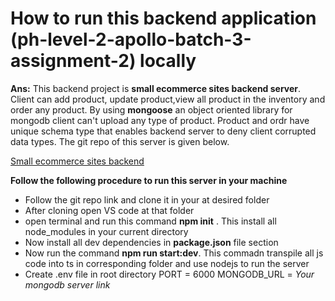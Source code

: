 # How to run this backend application (ph-level-2-apollo-batch-3-assignment-2) locally

**Ans:** This backend project is **small ecommerce sites backend server**. Client can add product, update product,view all product in the inventory and order any product. By using **mongoose** an object oriented library for mongodb client can't upload any type of product. Product and ordr have unique schema type that enables backend server to deny client corrupted data types. The git repo of this server is given below. 

[Small ecommerce sites backend](https://github.com/asifbuet047/ph-level-2-apollo-batch-3-assignment-2)

**Follow the following procedure to run this server in your machine**

* Follow the git repo link and clone it in your at desired folder
* After cloning open VS code at that folder
* open terminal and run this command **npm init** . This install all node_modules in your current directory
* Now install all dev dependencies in **package.json** file section
* Now run the command **npm run start:dev**. This commadn transpile all js code into ts in corresponding folder and use nodejs to run the server
* Create .env file in root directory 
PORT = 6000
MONGODB_URL = _Your mongodb server link_
 
